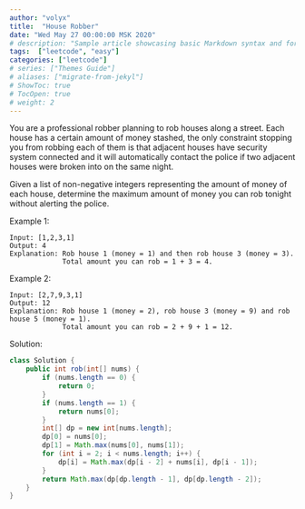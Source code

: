 ```yaml
---
author: "volyx"
title:  "House Robber"
date: "Wed May 27 00:00:00 MSK 2020"
# description: "Sample article showcasing basic Markdown syntax and formatting for HTML elements."
tags:  ["leetcode", "easy"]
categories: ["leetcode"]
# series: ["Themes Guide"]
# aliases: ["migrate-from-jekyl"]
# ShowToc: true
# TocOpen: true
# weight: 2
---
```


You are a professional robber planning to rob houses along a street. Each house has a certain amount of money stashed, the only constraint stopping you from robbing each of them is that adjacent houses have security system connected and it will automatically contact the police if two adjacent houses were broken into on the same night.

Given a list of non-negative integers representing the amount of money of each house, determine the maximum amount of money you can rob tonight without alerting the police.

Example 1:

```
Input: [1,2,3,1]
Output: 4
Explanation: Rob house 1 (money = 1) and then rob house 3 (money = 3).
             Total amount you can rob = 1 + 3 = 4.
```

Example 2:

```
Input: [2,7,9,3,1]
Output: 12
Explanation: Rob house 1 (money = 2), rob house 3 (money = 9) and rob house 5 (money = 1).
             Total amount you can rob = 2 + 9 + 1 = 12.
```

Solution: 

```java
class Solution {
    public int rob(int[] nums) {
        if (nums.length == 0) {
            return 0;
        }
        if (nums.length == 1) {
            return nums[0];
        }
        int[] dp = new int[nums.length];
        dp[0] = nums[0];
        dp[1] = Math.max(nums[0], nums[1]);
        for (int i = 2; i < nums.length; i++) {
            dp[i] = Math.max(dp[i - 2] + nums[i], dp[i - 1]);
        }
        return Math.max(dp[dp.length - 1], dp[dp.length - 2]);
    }
}

